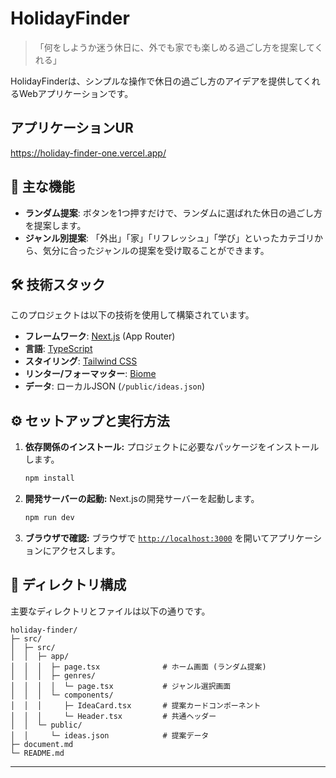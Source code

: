# HolidayFinder

> 「何をしようか迷う休日に、外でも家でも楽しめる過ごし方を提案してくれる」

HolidayFinderは、シンプルな操作で休日の過ごし方のアイデアを提供してくれるWebアプリケーションです。

## アプリケーションUR
https://holiday-finder-one.vercel.app/

## 🚀 主な機能

- **ランダム提案**: ボタンを1つ押すだけで、ランダムに選ばれた休日の過ごし方を提案します。
- **ジャンル別提案**: 「外出」「家」「リフレッシュ」「学び」といったカテゴリから、気分に合ったジャンルの提案を受け取ることができます。

## 🛠️ 技術スタック

このプロジェクトは以下の技術を使用して構築されています。

- **フレームワーク**: [Next.js](https://nextjs.org/) (App Router)
- **言語**: [TypeScript](https://www.typescriptlang.org/)
- **スタイリング**: [Tailwind CSS](https://tailwindcss.com/)
- **リンター/フォーマッター**: [Biome](https://biomejs.dev/)
- **データ**: ローカルJSON (`/public/ideas.json`)

## ⚙️ セットアップと実行方法

1.  **依存関係のインストール:**
    プロジェクトに必要なパッケージをインストールします。
    ```bash
    npm install
    ```

2.  **開発サーバーの起動:**
    Next.jsの開発サーバーを起動します。
    ```bash
    npm run dev
    ```

3.  **ブラウザで確認:**
    ブラウザで [`http://localhost:3000`](http://localhost:3000) を開いてアプリケーションにアクセスします。

## 📂 ディレクトリ構成

主要なディレクトリとファイルは以下の通りです。

```
holiday-finder/
├─ src/
│  ├─ src/
│  │  ├─ app/
│  │  │  ├─ page.tsx              # ホーム画面 (ランダム提案)
│  │  │  ├─ genres/
│  │  │  │  └─ page.tsx           # ジャンル選択画面
│  │  │  └─ components/
│  │  │     ├─ IdeaCard.tsx       # 提案カードコンポーネント
│  │  │     └─ Header.tsx         # 共通ヘッダー
│  │  └─ public/
│  │     └─ ideas.json            # 提案データ
├─ document.md
└─ README.md
```

---